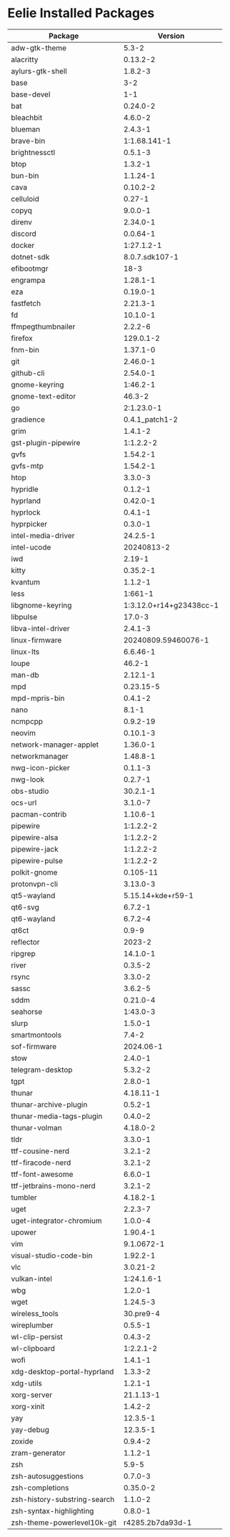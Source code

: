 # Eelie Installed Packages

| Package  | Version |
| -------  | ------- |
| adw-gtk-theme | 5.3-2 |
| alacritty | 0.13.2-2 |
| aylurs-gtk-shell | 1.8.2-3 |
| base | 3-2 |
| base-devel | 1-1 |
| bat | 0.24.0-2 |
| bleachbit | 4.6.0-2 |
| blueman | 2.4.3-1 |
| brave-bin | 1:1.68.141-1 |
| brightnessctl | 0.5.1-3 |
| btop | 1.3.2-1 |
| bun-bin | 1.1.24-1 |
| cava | 0.10.2-2 |
| celluloid | 0.27-1 |
| copyq | 9.0.0-1 |
| direnv | 2.34.0-1 |
| discord | 0.0.64-1 |
| docker | 1:27.1.2-1 |
| dotnet-sdk | 8.0.7.sdk107-1 |
| efibootmgr | 18-3 |
| engrampa | 1.28.1-1 |
| eza | 0.19.0-1 |
| fastfetch | 2.21.3-1 |
| fd | 10.1.0-1 |
| ffmpegthumbnailer | 2.2.2-6 |
| firefox | 129.0.1-2 |
| fnm-bin | 1.37.1-0 |
| git | 2.46.0-1 |
| github-cli | 2.54.0-1 |
| gnome-keyring | 1:46.2-1 |
| gnome-text-editor | 46.3-2 |
| go | 2:1.23.0-1 |
| gradience | 0.4.1_patch1-2 |
| grim | 1.4.1-2 |
| gst-plugin-pipewire | 1:1.2.2-2 |
| gvfs | 1.54.2-1 |
| gvfs-mtp | 1.54.2-1 |
| htop | 3.3.0-3 |
| hypridle | 0.1.2-1 |
| hyprland | 0.42.0-1 |
| hyprlock | 0.4.1-1 |
| hyprpicker | 0.3.0-1 |
| intel-media-driver | 24.2.5-1 |
| intel-ucode | 20240813-2 |
| iwd | 2.19-1 |
| kitty | 0.35.2-1 |
| kvantum | 1.1.2-1 |
| less | 1:661-1 |
| libgnome-keyring | 1:3.12.0+r14+g23438cc-1 |
| libpulse | 17.0-3 |
| libva-intel-driver | 2.4.1-3 |
| linux-firmware | 20240809.59460076-1 |
| linux-lts | 6.6.46-1 |
| loupe | 46.2-1 |
| man-db | 2.12.1-1 |
| mpd | 0.23.15-5 |
| mpd-mpris-bin | 0.4.1-2 |
| nano | 8.1-1 |
| ncmpcpp | 0.9.2-19 |
| neovim | 0.10.1-3 |
| network-manager-applet | 1.36.0-1 |
| networkmanager | 1.48.8-1 |
| nwg-icon-picker | 0.1.1-3 |
| nwg-look | 0.2.7-1 |
| obs-studio | 30.2.1-1 |
| ocs-url | 3.1.0-7 |
| pacman-contrib | 1.10.6-1 |
| pipewire | 1:1.2.2-2 |
| pipewire-alsa | 1:1.2.2-2 |
| pipewire-jack | 1:1.2.2-2 |
| pipewire-pulse | 1:1.2.2-2 |
| polkit-gnome | 0.105-11 |
| protonvpn-cli | 3.13.0-3 |
| qt5-wayland | 5.15.14+kde+r59-1 |
| qt6-svg | 6.7.2-1 |
| qt6-wayland | 6.7.2-4 |
| qt6ct | 0.9-9 |
| reflector | 2023-2 |
| ripgrep | 14.1.0-1 |
| river | 0.3.5-2 |
| rsync | 3.3.0-2 |
| sassc | 3.6.2-5 |
| sddm | 0.21.0-4 |
| seahorse | 1:43.0-3 |
| slurp | 1.5.0-1 |
| smartmontools | 7.4-2 |
| sof-firmware | 2024.06-1 |
| stow | 2.4.0-1 |
| telegram-desktop | 5.3.2-2 |
| tgpt | 2.8.0-1 |
| thunar | 4.18.11-1 |
| thunar-archive-plugin | 0.5.2-1 |
| thunar-media-tags-plugin | 0.4.0-2 |
| thunar-volman | 4.18.0-2 |
| tldr | 3.3.0-1 |
| ttf-cousine-nerd | 3.2.1-2 |
| ttf-firacode-nerd | 3.2.1-2 |
| ttf-font-awesome | 6.6.0-1 |
| ttf-jetbrains-mono-nerd | 3.2.1-2 |
| tumbler | 4.18.2-1 |
| uget | 2.2.3-7 |
| uget-integrator-chromium | 1.0.0-4 |
| upower | 1.90.4-1 |
| vim | 9.1.0672-1 |
| visual-studio-code-bin | 1.92.2-1 |
| vlc | 3.0.21-2 |
| vulkan-intel | 1:24.1.6-1 |
| wbg | 1.2.0-1 |
| wget | 1.24.5-3 |
| wireless_tools | 30.pre9-4 |
| wireplumber | 0.5.5-1 |
| wl-clip-persist | 0.4.3-2 |
| wl-clipboard | 1:2.2.1-2 |
| wofi | 1.4.1-1 |
| xdg-desktop-portal-hyprland | 1.3.3-2 |
| xdg-utils | 1.2.1-1 |
| xorg-server | 21.1.13-1 |
| xorg-xinit | 1.4.2-2 |
| yay | 12.3.5-1 |
| yay-debug | 12.3.5-1 |
| zoxide | 0.9.4-2 |
| zram-generator | 1.1.2-1 |
| zsh | 5.9-5 |
| zsh-autosuggestions | 0.7.0-3 |
| zsh-completions | 0.35.0-2 |
| zsh-history-substring-search | 1.1.0-2 |
| zsh-syntax-highlighting | 0.8.0-1 |
| zsh-theme-powerlevel10k-git | r4285.2b7da93d-1 |
